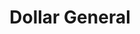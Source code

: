 ---
title: "Dollar General"
url: /philadelphia/dollar-general-bustleton-avenue-2/
shop: variety store
---